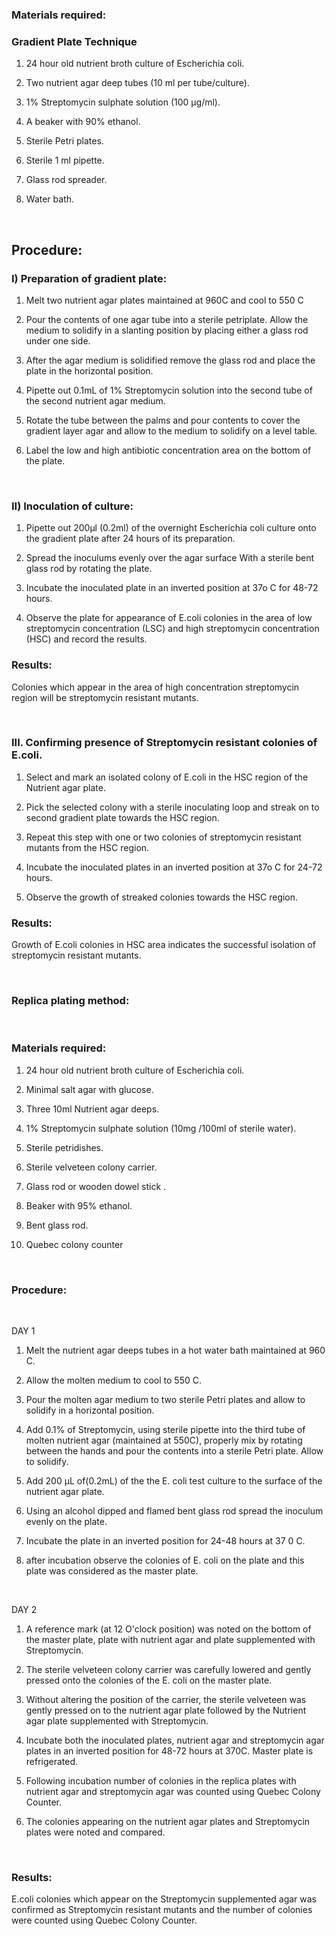 ### Materials required:
 

### Gradient Plate Technique
 
1.	 24 hour old nutrient broth culture of Escherichia coli.

2.	Two nutrient agar deep tubes (10 ml per tube/culture).

3.	1% Streptomycin sulphate solution (100 µg/ml).

4.	A beaker with 90% ethanol.

5.	Sterile Petri plates.

6.	Sterile 1 ml pipette.

7.	Glass rod spreader.

8.	Water bath.

&nbsp;

## Procedure:
 
### I) Preparation of gradient plate:
 
1.	Melt two nutrient agar plates maintained at 960C and cool to 550 C

2.	Pour the contents of one agar tube into a sterile petriplate. Allow the medium to solidify in a slanting position by placing either a glass rod under one side.

3.	After the agar medium is solidified remove the glass rod and place the plate in the horizontal position.

4.	Pipette out 0.1mL of 1% Streptomycin solution into the second tube of the second nutrient agar medium.

5.	Rotate the tube between the palms and pour contents to cover the gradient layer agar and allow to the medium to solidify on a level table.

6.	Label the low and high antibiotic concentration area on the bottom of the plate.


&nbsp;
 
### II) Inoculation of culture:
 
1.	Pipette out 200µl (0.2ml) of the overnight Escherichia coli culture onto the gradient plate after 24 hours of its preparation.

2.	Spread the inoculums evenly over the agar surface With a sterile bent glass rod by rotating the plate.

3.	Incubate the inoculated plate in an inverted position at 37o C for 48-72 hours. 

4.	Observe the plate for appearance of E.coli colonies in the area of low streptomycin concentration (LSC) and high streptomycin concentration (HSC) and record the results.

 
### Results:

Colonies which appear in the area of high concentration streptomycin region will be streptomycin resistant mutants.


&nbsp;


### III. Confirming presence of Streptomycin resistant colonies of E.coli.
 
1.	Select and mark an isolated colony of E.coli in the HSC region of the Nutrient agar plate.

2.	Pick the selected colony with a sterile inoculating loop and streak on to second gradient plate towards the HSC region.

3.	Repeat this step with one or two colonies of streptomycin resistant mutants from the HSC region.

4.	Incubate the inoculated plates in an inverted position at 37o C for 24-72 hours.

5.	Observe the growth of streaked colonies towards the HSC region.

### Results:

Growth  of E.coli colonies in HSC area indicates the successful isolation of streptomycin resistant mutants.

&nbsp;


### Replica plating method:

&nbsp;

### Materials required:

1.	24 hour old nutrient broth culture of Escherichia coli.

2.	Minimal salt agar with glucose.

3.	Three 10ml Nutrient agar deeps.

4.	1% Streptomycin sulphate solution (10mg /100ml of sterile water).

5.	Sterile petridishes.

6.	Sterile velveteen colony carrier.

7.	Glass rod or wooden dowel stick .

8.	Beaker with 95% ethanol.

9.	Bent glass rod.

10.	Quebec colony counter

&nbsp;

### Procedure:

&nbsp;

DAY 1

1.	Melt the nutrient agar deeps tubes in a hot water bath maintained at 960 C.

2.	Allow the molten medium to cool to 550 C.

3.	Pour the molten agar medium to two sterile Petri plates and allow to solidify in a horizontal position.

4.	Add 0.1% of Streptomycin, using sterile pipette into the third tube of molten nutrient agar (maintained at 550C), properly mix by rotating between the hands and pour the contents into a sterile Petri plate. Allow to solidify.

5.	Add 200 µL of(0.2mL) of the the E. coli test culture to the surface of the nutrient agar plate.

6.	Using an alcohol dipped and flamed bent glass rod spread the inoculum evenly on the plate.

7.	Incubate the plate in an inverted position for 24-48 hours at 37 0 C.

8.	after incubation observe the colonies of E. coli on the plate and this plate was considered as the master plate.


&nbsp;

DAY 2
 
 
1.	A reference mark (at 12 O'clock position) was noted on the bottom of the master plate, plate with nutrient agar and plate supplemented with Streptomycin.

2.	The sterile velveteen colony carrier was carefully lowered and gently pressed onto the colonies of the E. coli on the master plate.

3.	Without altering the position of the carrier, the sterile velveteen was gently pressed on to the nutrient agar plate followed by the Nutrient agar plate supplemented with Streptomycin.

4.	Incubate both the inoculated plates, nutrient agar and streptomycin agar plates in an inverted position for 48-72 hours at 370C. Master plate is refrigerated.

5.	Following incubation number of colonies in the replica plates with nutrient agar and streptomycin agar was counted using Quebec Colony Counter.

6.	The colonies appearing on the nutrient agar plates and Streptomycin plates were noted and compared.


&nbsp;

 
### Results:

E.coli colonies which appear on the Streptomycin supplemented agar was confirmed as Streptomycin resistant mutants and the number of colonies were counted using Quebec Colony Counter.
 
